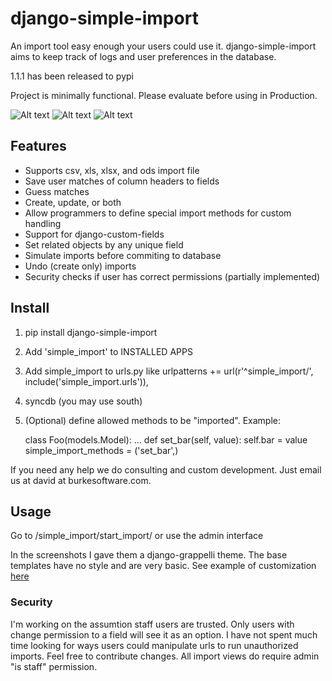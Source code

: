 django-simple-import
====================

An import tool easy enough your users could use it. django-simple-import aims to keep track of logs 
and user preferences in the database. 

1.1.1 has been released to pypi

Project is minimally functional. Please evaluate before using in Production.

![Alt text](https://raw.github.com/burke-software/django-simple-import/master/docs/start_import.png)
![Alt text](https://raw.github.com/burke-software/django-simple-import/master/docs/match_columns.png)
![Alt text](https://raw.github.com/burke-software/django-simple-import/master/docs/do_import.png)

## Features
- Supports csv, xls, xlsx, and ods import file
- Save user matches of column headers to fields
- Guess matches
- Create, update, or both
- Allow programmers to define special import methods for custom handling
- Support for django-custom-fields
- Set related objects by any unique field
- Simulate imports before commiting to database
- Undo (create only) imports
- Security checks if user has correct permissions (partially implemented)

## Install

1. pip install django-simple-import
1. Add 'simple_import' to INSTALLED APPS
1. Add simple_import to urls.py like
urlpatterns += url(r'^simple_import/', include('simple_import.urls')),
1. syncdb (you may use south)
1. (Optional) define allowed methods to be "imported". Example:

    class Foo(models.Model):
        ...
        def set_bar(self, value):
            self.bar = value
        simple_import_methods = ('set_bar',)
        
If you need any help we do consulting and custom development. Just email us at david at burkesoftware.com.
   

## Usage

Go to /simple_import/start_import/ or use the admin interface

In the screenshots I gave them a django-grappelli theme. The base templates have no style and are very basic. 
See example of customization [here](https://github.com/burke-software/django-sis/tree/master/templates/simple_import)

### Security
I'm working on the assumtion staff users are trusted. Only users with change permission 
to a field will see it as an option. I have not spent much time looking for ways users could
manipulate urls to run unauthorized imports. Feel free to contribute changes.
All import views do require admin "is staff" permission.
